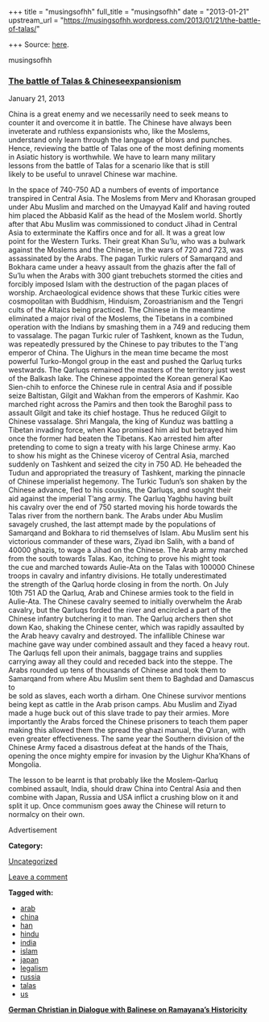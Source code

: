 +++
title = "musingsofhh"
full_title = "musingsofhh"
date = "2013-01-21"
upstream_url = "https://musingsofhh.wordpress.com/2013/01/21/the-battle-of-talas/"

+++
Source: [here](https://musingsofhh.wordpress.com/2013/01/21/the-battle-of-talas/).


musingsofhh


### [The battle of Talas & Chineseexpansionism](https://musingsofhh.wordpress.com/2013/01/21/the-battle-of-talas/)

January 21, 2013

China is a great enemy and we necessarily need to seek means to  
counter it and overcome it in battle. The Chinese have always been  
inveterate and ruthless expansionists who, like the Moslems,  
understand only learn through the language of blows and punches.  
Hence, reviewing the battle of Talas one of the most defining moments  
in Asiatic history is worthwhile. We have to learn many military  
lessons from the battle of Talas for a scenario like that is still  
likely to be useful to unravel Chinese war machine.

In the space of 740-750 AD a numbers of events of importance  
transpired in Central Asia. The Moslems from Merv and Khorasan grouped  
under Abu Muslim and marched on the Umayyad Kalif and having routed  
him placed the Abbasid Kalif as the head of the Moslem world. Shortly  
after that Abu Muslim was commissioned to conduct Jihad in Central  
Asia to exterminate the Kaffirs once and for all. It was a great low  
point for the Western Turks. Their great Khan Su’lu, who was a bulwark  
against the Moslems and the Chinese, in the wars of 720 and 723, was  
assassinated by the Arabs. The pagan Turkic rulers of Samarqand and  
Bokhara came under a heavy assault from the ghazis after the fall of  
Su’lu when the Arabs with 300 giant trebuchets stormed the cities and  
forcibly imposed Islam with the destruction of the pagan places of  
worship. Archaeological evidence shows that these Turkic cities were  
cosmopolitan with Buddhism, Hinduism, Zoroastrianism and the Tengri  
cults of the Altaics being practiced. The Chinese in the meantime  
eliminated a major rival of the Moslems, the Tibetans in a combined  
operation with the Indians by smashing them in a 749 and reducing them  
to vassalage. The pagan Turkic ruler of Tashkent, known as the Tudun,  
was repeatedly pressured by the Chinese to pay tributes to the T’ang  
emperor of China. The Uighurs in the mean time became the most  
powerful Turko-Mongol group in the east and pushed the Qarluq turks  
westwards. The Qarluqs remained the masters of the territory just west  
of the Balkash lake. The Chinese appointed the Korean general Kao  
Sien-chih to enforce the Chinese rule in central Asia and if possible  
seize Baltistan, Gilgit and Wakhan from the emperors of Kashmir. Kao  
marched right across the Pamirs and then took the Baroghil pass to  
assault Gilgit and take its chief hostage. Thus he reduced Gilgit to  
Chinese vassalage. Shri Mangala, the king of Kunduz was battling a  
Tibetan invading force, when Kao promised him aid but betrayed him  
once the former had beaten the Tibetans. Kao arrested him after  
pretending to come to sign a treaty with his large Chinese army. Kao  
to show his might as the Chinese viceroy of Central Asia, marched  
suddenly on Tashkent and seized the city in 750 AD. He beheaded the  
Tudun and appropriated the treasury of Tashkent, marking the pinnacle  
of Chinese imperialist hegemony. The Turkic Tudun’s son shaken by the  
Chinese advance, fled to his cousins, the Qarluqs, and sought their  
aid against the imperial T’ang army. The Qarluq Yagbhu having built  
his cavalry over the end of 750 started moving his horde towards the  
Talas river from the northern bank. The Arabs under Abu Muslim  
savagely crushed, the last attempt made by the populations of  
Samarqand and Bokhara to rid themselves of Islam. Abu Muslim sent his  
victorious commander of these wars, Ziyad ibn Salih, with a band of  
40000 ghazis, to wage a Jihad on the Chinese. The Arab army marched  
from the south towards Talas. Kao, itching to prove his might took  
the cue and marched towards Aulie-Ata on the Talas with 100000 Chinese  
troops in cavalry and infantry divisions. He totally underestimated  
the strength of the Qarluq horde closing in from the north. On July  
10th 751 AD the Qarluq, Arab and Chinese armies took to the field in  
Aulie-Ata. The Chinese cavalry seemed to initially overwhelm the Arab  
cavalry, but the Qarluqs forded the river and encircled a part of the  
Chinese infantry butchering it to man. The Qarluq archers then shot  
down Kao, shaking the Chinese center, which was rapidly assaulted by  
the Arab heavy cavalry and destroyed. The infallible Chinese war  
machine gave way under combined assault and they faced a heavy rout.  
The Qarluqs fell upon their animals, baggage trains and supplies  
carrying away all they could and receded back into the steppe. The  
Arabs rounded up tens of thousands of Chinese and took them to  
Samarqand from where Abu Muslim sent them to Baghdad and Damascus to  
be sold as slaves, each worth a dirham. One Chinese survivor mentions  
being kept as cattle in the Arab prison camps. Abu Muslim and Ziyad  
made a huge buck out of this slave trade to pay their armies. More  
importantly the Arabs forced the Chinese prisoners to teach them paper  
making this allowed them the spread the ghazi manual, the Q’uran, with  
even greater effectiveness. The same year the Southern division of the  
Chinese Army faced a disastrous defeat at the hands of the Thais,  
opening the once mighty empire for invasion by the Uighur Kha’Khans of  
Mongolia.

The lesson to be learnt is that probably like the Moslem-Qarluq  
combined assault, India, should draw China into Central Asia and then  
combine with Japan, Russia and USA inflict a crushing blow on it and  
split it up. Once communism goes away the Chinese will return to  
normalcy on their own.

Advertisement

**Category:**

[Uncategorized](https://musingsofhh.wordpress.com/category/uncategorized/)

[Leave a comment](https://musingsofhh.wordpress.com/2013/01/21/the-battle-of-talas/#respond)

**Tagged with:**

- [arab](https://musingsofhh.wordpress.com/tag/arab/)
- [china](https://musingsofhh.wordpress.com/tag/china/)
- [han](https://musingsofhh.wordpress.com/tag/han/)
- [hindu](https://musingsofhh.wordpress.com/tag/hindu/)
- [india](https://musingsofhh.wordpress.com/tag/india/)
- [islam](https://musingsofhh.wordpress.com/tag/islam/)
- [japan](https://musingsofhh.wordpress.com/tag/japan/)
- [legalism](https://musingsofhh.wordpress.com/tag/legalism/)
- [russia](https://musingsofhh.wordpress.com/tag/russia/)
- [talas](https://musingsofhh.wordpress.com/tag/talas/)
- [us](https://musingsofhh.wordpress.com/tag/us/)

**[German Christian in Dialogue with Balinese on Ramayana’s Historicity](https://musingsofhh.wordpress.com/2012/09/23/german-christian-in-dialogue-with-balinese-on-ramayanas-historicity/)**
